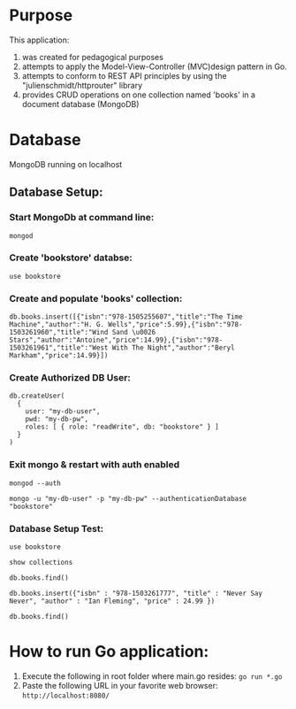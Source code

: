 # Purpose
This application:
1. was created for pedagogical purposes
2. attempts to apply the Model-View-Controller (MVC)design pattern in Go.
3. attempts to conform to REST API principles by using the "julienschmidt/httprouter" library
4. provides CRUD operations on one collection named 'books' in a document database (MongoDB)

# Database
MongoDB running on localhost

## Database Setup:
### Start MongoDb at command line:
```
mongod
```
### Create 'bookstore' databse:
```
use bookstore
```
### Create and populate 'books' collection:
```
db.books.insert([{"isbn":"978-1505255607","title":"The Time Machine","author":"H. G. Wells","price":5.99},{"isbn":"978-1503261960","title":"Wind Sand \u0026 Stars","author":"Antoine","price":14.99},{"isbn":"978-1503261961","title":"West With The Night","author":"Beryl Markham","price":14.99}])
```
### Create Authorized DB User:
```
db.createUser(
  {
    user: "my-db-user",
    pwd: "my-db-pw",
    roles: [ { role: "readWrite", db: "bookstore" } ]
  }
)
```
### Exit mongo & restart with auth enabled
```
mongod --auth
```
```
mongo -u "my-db-user" -p "my-db-pw" --authenticationDatabase "bookstore"
```
### Database Setup Test:

```
use bookstore
```

```
show collections
```

```
db.books.find()
```

```
db.books.insert({"isbn" : "978-1503261777", "title" : "Never Say Never", "author" : "Ian Fleming", "price" : 24.99 })
```

```
db.books.find()
```

# How to run Go application:
1. Execute the following in root folder where main.go resides: ```go run *.go```
2. Paste the following URL in your favorite web browser: ```http://localhost:8080/```
